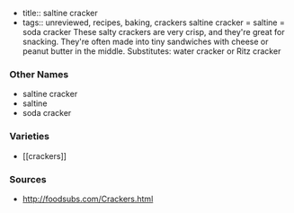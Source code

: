 - title:: saltine cracker
- tags:: unreviewed, recipes, baking, crackers
saltine cracker = saltine = soda cracker These salty crackers are very crisp, and they're great for snacking. They're often made into tiny sandwiches with cheese or peanut butter in the middle. Substitutes: water cracker or Ritz cracker

### Other Names

* saltine cracker
* saltine
* soda cracker

### Varieties

* [[crackers]]

### Sources
* http://foodsubs.com/Crackers.html
